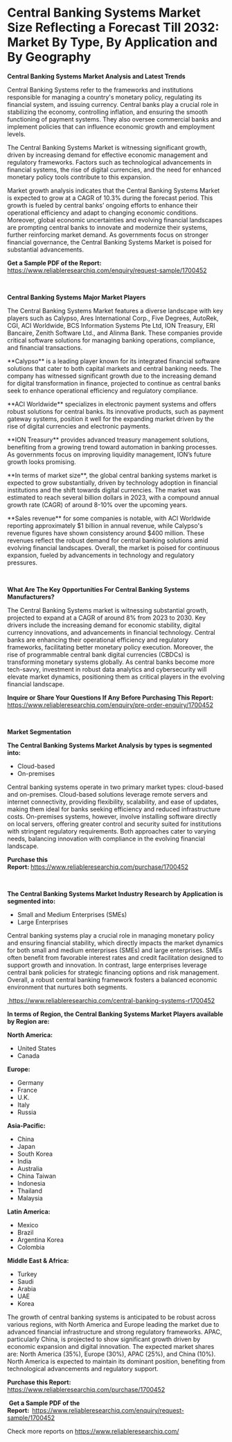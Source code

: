 <p><h1>Central Banking Systems Market Size Reflecting a Forecast Till 2032: Market By Type, By Application and By Geography</h1></p><p><strong>Central Banking Systems Market Analysis and Latest Trends</strong></p>
<p><p>Central Banking Systems refer to the frameworks and institutions responsible for managing a country's monetary policy, regulating its financial system, and issuing currency. Central banks play a crucial role in stabilizing the economy, controlling inflation, and ensuring the smooth functioning of payment systems. They also oversee commercial banks and implement policies that can influence economic growth and employment levels. </p><p>The Central Banking Systems Market is witnessing significant growth, driven by increasing demand for effective economic management and regulatory frameworks. Factors such as technological advancements in financial systems, the rise of digital currencies, and the need for enhanced monetary policy tools contribute to this expansion. </p><p>Market growth analysis indicates that the Central Banking Systems Market is expected to grow at a CAGR of 10.3% during the forecast period. This growth is fueled by central banks’ ongoing efforts to enhance their operational efficiency and adapt to changing economic conditions. Moreover, global economic uncertainties and evolving financial landscapes are prompting central banks to innovate and modernize their systems, further reinforcing market demand. As governments focus on stronger financial governance, the Central Banking Systems Market is poised for substantial advancements.</p></p>
<p><strong>Get a Sample PDF of the Report:&nbsp;</strong> <a href="https://www.reliableresearchiq.com/enquiry/request-sample/1700452?utm_campaign=2469&utm_medium=2&utm_source=Github&utm_content=ia&utm_term=27032025&utm_id=central-banking-systems">https://www.reliableresearchiq.com/enquiry/request-sample/1700452</a></p>
<p>&nbsp;</p>
<p><strong>Central Banking Systems Major Market Players</strong></p>
<p><p>The Central Banking Systems Market features a diverse landscape with key players such as Calypso, Ares International Corp., Five Degrees, AutoRek, CGI, ACI Worldwide, BCS Information Systems Pte Ltd, ION Treasury, ERI Bancaire, Zenith Software Ltd., and Alinma Bank. These companies provide critical software solutions for managing banking operations, compliance, and financial transactions.</p><p>**Calypso** is a leading player known for its integrated financial software solutions that cater to both capital markets and central banking needs. The company has witnessed significant growth due to the increasing demand for digital transformation in finance, projected to continue as central banks seek to enhance operational efficiency and regulatory compliance.</p><p>**ACI Worldwide** specializes in electronic payment systems and offers robust solutions for central banks. Its innovative products, such as payment gateway systems, position it well for the expanding market driven by the rise of digital currencies and electronic payments.</p><p>**ION Treasury** provides advanced treasury management solutions, benefiting from a growing trend toward automation in banking processes. As governments focus on improving liquidity management, ION’s future growth looks promising.</p><p>**In terms of market size**, the global central banking systems market is expected to grow substantially, driven by technology adoption in financial institutions and the shift towards digital currencies. The market was estimated to reach several billion dollars in 2023, with a compound annual growth rate (CAGR) of around 8-10% over the upcoming years.</p><p>**Sales revenue** for some companies is notable, with ACI Worldwide reporting approximately $1 billion in annual revenue, while Calypso's revenue figures have shown consistency around $400 million. These revenues reflect the robust demand for central banking solutions amid evolving financial landscapes. Overall, the market is poised for continuous expansion, fueled by advancements in technology and regulatory pressures.</p></p>
<p>&nbsp;</p>
<p><strong>What Are The Key Opportunities For Central Banking Systems Manufacturers?</strong></p>
<p><p>The Central Banking Systems market is witnessing substantial growth, projected to expand at a CAGR of around 8% from 2023 to 2030. Key drivers include the increasing demand for economic stability, digital currency innovations, and advancements in financial technology. Central banks are enhancing their operational efficiency and regulatory frameworks, facilitating better monetary policy execution. Moreover, the rise of programmable central bank digital currencies (CBDCs) is transforming monetary systems globally. As central banks become more tech-savvy, investment in robust data analytics and cybersecurity will elevate market dynamics, positioning them as critical players in the evolving financial landscape.</p></p>
<p><strong>Inquire or Share Your Questions If Any Before Purchasing This Report:</strong> <a href="https://www.reliableresearchiq.com/enquiry/pre-order-enquiry/1700452?utm_campaign=2469&utm_medium=2&utm_source=Github&utm_content=ia&utm_term=27032025&utm_id=central-banking-systems">https://www.reliableresearchiq.com/enquiry/pre-order-enquiry/1700452</a></p>
<p>&nbsp;</p>
<p><strong>Market Segmentation</strong></p>
<p><strong>The Central Banking Systems Market Analysis by types is segmented into:</strong></p>
<p><ul><li>Cloud-based</li><li>On-premises</li></ul></p>
<p><p>Central banking systems operate in two primary market types: cloud-based and on-premises. Cloud-based solutions leverage remote servers and internet connectivity, providing flexibility, scalability, and ease of updates, making them ideal for banks seeking efficiency and reduced infrastructure costs. On-premises systems, however, involve installing software directly on local servers, offering greater control and security suited for institutions with stringent regulatory requirements. Both approaches cater to varying needs, balancing innovation with compliance in the evolving financial landscape.</p></p>
<p><strong>Purchase this Report:&nbsp;</strong><a href="https://www.reliableresearchiq.com/purchase/1700452?utm_campaign=2469&utm_medium=2&utm_source=Github&utm_content=ia&utm_term=27032025&utm_id=central-banking-systems">https://www.reliableresearchiq.com/purchase/1700452</a></p>
<p>&nbsp;</p>
<p><strong>The Central Banking Systems Market Industry Research by Application is segmented into:</strong></p>
<p><ul><li>Small and Medium Enterprises (SMEs)</li><li>Large Enterprises</li></ul></p>
<p><p>Central banking systems play a crucial role in managing monetary policy and ensuring financial stability, which directly impacts the market dynamics for both small and medium enterprises (SMEs) and large enterprises. SMEs often benefit from favorable interest rates and credit facilitation designed to support growth and innovation. In contrast, large enterprises leverage central bank policies for strategic financing options and risk management. Overall, a robust central banking framework fosters a balanced economic environment that nurtures both segments.</p></p>
<p><a href="https://www.reliableresearchiq.com/central-banking-systems-r1700452?utm_campaign=2469&utm_medium=2&utm_source=Github&utm_content=ia&utm_term=27032025&utm_id=central-banking-systems">&nbsp;https://www.reliableresearchiq.com/central-banking-systems-r1700452</a></p>
<p><strong>In terms of Region, the Central Banking Systems Market Players available by Region are:</strong></p>
<p>
    <p> <strong> North America: </strong>
        <ul>
            <li>United States</li>
            <li>Canada</li>
        </ul>
        </p> 
    <p> <strong> Europe: </strong>
        <ul>
            <li>Germany</li>
            <li>France</li>
            <li>U.K.</li>
            <li>Italy</li>
            <li>Russia</li>
        </ul>
        </p> 
    <p> <strong> Asia-Pacific: </strong>
        <ul>
            <li>China</li>
            <li>Japan</li>
            <li>South Korea</li>
            <li>India</li>
            <li>Australia</li>
            <li>China Taiwan</li>
            <li>Indonesia</li>
            <li>Thailand</li>
            <li>Malaysia</li>
        </ul>
        </p> 
    <p> <strong> Latin America: </strong>
        <ul>
            <li>Mexico</li>
            <li>Brazil</li>
            <li>Argentina Korea</li>
            <li>Colombia</li>
        </ul>
        </p> 
    <p> <strong> Middle East & Africa: </strong>
        <ul>
            <li>Turkey</li>
            <li>Saudi</li>
            <li>Arabia</li>
            <li>UAE</li>
            <li>Korea</li>
        </ul>
    </p>
    </p>
<p><p>The growth of central banking systems is anticipated to be robust across various regions, with North America and Europe leading the market due to advanced financial infrastructure and strong regulatory frameworks. APAC, particularly China, is projected to show significant growth driven by economic expansion and digital innovation. The expected market shares are: North America (35%), Europe (30%), APAC (25%), and China (10%). North America is expected to maintain its dominant position, benefiting from technological advancements and regulatory support.</p></p>
<p><strong>Purchase this Report: </strong><a href="https://www.reliableresearchiq.com/purchase/1700452?utm_campaign=2469&utm_medium=2&utm_source=Github&utm_content=ia&utm_term=27032025&utm_id=central-banking-systems">https://www.reliableresearchiq.com/purchase/1700452</a></p>
<p>&nbsp;<strong>Get a Sample PDF of the Report:&nbsp;&nbsp;</strong><a href="https://www.reliableresearchiq.com/enquiry/request-sample/1700452?utm_campaign=2469&utm_medium=2&utm_source=Github&utm_content=ia&utm_term=27032025&utm_id=central-banking-systems">https://www.reliableresearchiq.com/enquiry/request-sample/1700452</a></p>
<p><strong></strong></p>
<p>Check more reports on <a href="https://www.reliableresearchiq.com/?utm_campaign=2469&utm_medium=2&utm_source=Github&utm_content=ia&utm_term=27032025&utm_id=central-banking-systems">https://www.reliableresearchiq.com/</a></p>